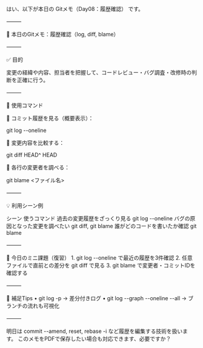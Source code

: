 はい、以下が本日の Gitメモ（Day08：履歴確認） です。

⸻

📝 本日のGitメモ：履歴確認（log, diff, blame）

⸻

✅ 目的

変更の経緯や内容、担当者を把握して、コードレビュー・バグ調査・改修時の判断を正確に行う。

⸻

🔧 使用コマンド

🔹 コミット履歴を見る（概要表示）：

git log --oneline

🔹 変更内容を比較する：

git diff HEAD^ HEAD

🔹 各行の変更者を調べる：

git blame <ファイル名>


⸻

💡 利用シーン例

シーン	使うコマンド
過去の変更履歴をざっくり見る	git log --oneline
バグの原因となった変更を調べたい	git diff, git blame
誰がどのコードを書いたか確認	git blame


⸻

🎯 今日のミニ課題（復習）
	1.	git log --oneline で最近の履歴を3件確認
	2.	任意ファイルで直前との差分を git diff で見る
	3.	git blame で変更者・コミットIDを確認する

⸻

📘 補足Tips
	•	git log -p → 差分付きログ
	•	git log --graph --oneline --all → ブランチの流れも可視化

⸻

明日は commit --amend, reset, rebase -i など履歴を編集する技術を扱います。
このメモをPDFで保存したい場合も対応できます、必要ですか？
